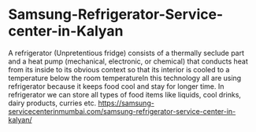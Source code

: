 # Samsung-Refrigerator-Service-center-in-Kalyan
A refrigerator (Unpretentious fridge) consists of a thermally seclude part and a heat pump (mechanical, electronic, or chemical) that conducts heat from its inside to its obvious context so that its interior is cooled to a temperature below the room temperatureIn this technology all are using refrigerator because it keeps food cool and stay for longer time.  In refrigerator we can store all types of food items like liquids, cool drinks, dairy products, curries etc. https://samsung-servicecenterinmumbai.com/samsung-refrigerator-service-center-in-kalyan/
